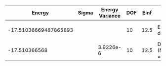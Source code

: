 | Energy                | Sigma | Energy Variance | DOF | Einf | Method                   | Reference |
|-----------------------|-------|-----------------|-----|------|--------------------------|-----------|
| -17.51036669487865893 |       |                 | 10  | 12.5 | Exact diagonalization    | TODO: own code (ED) |
| -17.510366568         |       | 3.9226e-6       | 10  | 12.5 | DMRG (MaxBondDim = 7000) | TODO: ask Max |
